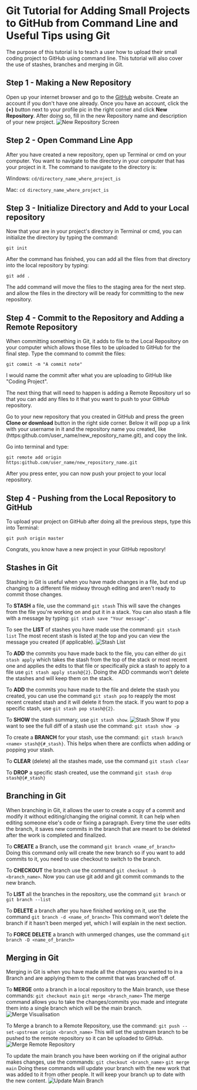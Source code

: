 Git Tutorial for Adding Small Projects to GitHub from Command Line and Useful Tips using Git
=========
The purpose of this tutorial is to teach a user how to upload their small coding project to GitHub using command line. This tutorial will also cover the use of stashes, branches and merging in Git.

Step 1 - Making a New Repository
-------
Open up your internet browser and go to the [GitHub](https://github.com/) website. Create an account if you don't have one already. Once you have an account, click the **(+)** button next to your profile pic in the right corner and click **New Repository**.  After doing so, fill in the new Repository name and description of your new project. ![New Repository Screen](https://git-scm.com/book/en/v2/images/newrepoform.png)

Step 2 - Open Command Line App
-----------
After you have created a new repository, open up Terminal or cmd on your computer. You want to navigate to the directory in your computer that has your project in it. The command to navigate to the directory is:


Windows: 
`cd/directory_name_where_project_is`

Mac:
`cd directory_name_where_project_is`

Step 3 - Initialize Directory and Add to your Local repository
------
Now that your are in your project's directory in Terminal or cmd, you can initialize the directory by typing the command: 

`git init`

After the command has finished, you can add all the files from that directory into the local repository by typing: 

`git add .`

The add command will move the files to the staging area for the next step. and allow the files in the directory will be ready for committing to the new repository.

Step 4 - Commit to  the Repository and Adding a Remote Repository
------
When committing something in Git, it adds to file to the Local Repository on your computer which allows those files to be uploaded to GitHub for the final step. Type the command to commit the files: 

`git commit -m "A commit note"`

I would name the commit after what you are uploading to GitHub like "Coding Project".

The next thing that will need to happen is adding a Remote Repository url so that you can add any files to it that you want to push to your GitHub repository. 

Go to your new repository that you created in GitHub and press the green **Clone or download** button in the right side corner. Below it will pop up a link with your username in it and the repository name you created, like (https:github.com/user_name/new_repository_name.git), and copy the link.

Go into terminal and type:
```
git remote add origin https:github.com/user_name/new_repository_name.git
```
After you press enter, you can now push your project to your local repository.

Step 4 - Pushing from the Local Repository to GitHub
---------
To upload your project on GitHub after doing all the previous steps, type this into Terminal:

`git push origin master`

Congrats, you know have a new project in your GitHub repository!

Stashes in Git
-----
Stashing in Git is useful when you have made changes in a file, but end up changing to a different file midway through editing and aren't ready to commit those changes. 

To **STASH** a file, use the command  `git stash`
This will save the changes from the file you're working on and put it in a stack. You can also stash a file with a message by typing: 
`git stash save "Your message".`

To see the **LIST** of stashes you have made use the command: `git stash list`
The most recent stash is listed at the top and you can view the message you created (if applicable).
![Stash List](https://cdn-media-1.freecodecamp.org/images/757jZHhanVirv5F5ZBeTXi2XNVPyAhOmDgwV)

To **ADD** the commits you have made back to the file, you can either do `git stash apply` which takes the stash from the top of the stack or most recent one and applies the edits to that file or specifically pick a stash to apply to a file use
`git stash apply stash@{2}`. Doing the ADD commands won't delete the stashes and will keep them on the stack.

To **ADD** the commits you have made to the file and delete the stash you created, you can use the command `git stash pop` to reapply the most recent created stash and it will delete it from the stack. If you want to pop a specific stash, use `git stash pop stash@{2}`.

To **SHOW** the stash summary, use `git stash show`. 
![Stash Show](https://cdn-media-1.freecodecamp.org/images/W6tFM8O0xrUfFznYg9O-mvAND4zNDX2R-RFc)
If you want to see the full diff of a stash use the command:
`git stash show -p`

To create a **BRANCH** for your stash, use the command:
`git stash branch <name> stash@{#_stash}`. 
This helps when there are conflicts when adding or popping your stash. 

To **CLEAR** (delete) all the stashes made, use the command `git stash clear`

To **DROP** a specific stash created, use the command `git stash drop stash@{#_stash}`


Branching in Git
-----
When branching in Git, it allows the user to create a copy of a commit and modify it without editing/changing the original commit. It can help when editing someone else's code or fixing a paragraph. Every time the user edits the branch, it saves new commits in the branch that are meant to be deleted after the work is completed and finalized. 

To **CREATE** a Branch, use the command 
`git branch <name_of_branch>`
Doing this command only will create the new branch so if you want to add commits to it, you need to use checkout to switch to the branch.

To **CHECKOUT** the branch use the command `git checkout -b <branch_name>`. Now you can use git add and git commit commands to the new branch.

To **LIST** all the branches in the repository, use the command `git branch` or `git branch --list`

To **DELETE** a branch after you have finished working on it, use the command 
`git branch -d <name_of_branch>`
This command won't delete the branch if it hasn't been merged yet, which I will explain in the next section.

To **FORCE DELETE** a branch with unmerged changes, use the command 
`git branch -D <name_of_branch>`


Merging in Git
----
Merging in Git is when you have made all the changes you wanted to in a Branch and are applying them to the commit that was branched off of. 

To **MERGE** onto a branch in a local repository to the Main branch, use these commands:
`git checkout main`
`git merge <branch_name>`
The merge command allows you to take the changes/commits you made and integrate them into a single branch which will be the main branch. 
![Merge Visualisation](https://miro.medium.com/max/800/1*iB8lNrITmLvKeL8mnp3qAA.png)

To Merge a branch to a Remote Repository, use the command: 
`git push --set-upstream origin <branch_name>`
This will set the upstream branch to be pushed to the remote repository so it can be uploaded to GitHub.
![Merge Remote Repository](https://devconnected.com/wp-content/uploads/2019/10/upstream-1-1024x702.png)

To update the main branch you have been working on if the original author makes changes, use the commands:
`git checkout <branch_name>`
`git merge main`
Doing these commands will update your branch with the new work that was added to it from other people. It will keep your branch up to date with the new content.
![Update Main Branch](https://info.varonis.com/hubfs/Imported_Blog_Media/git-merge-to-branch-2.png)




